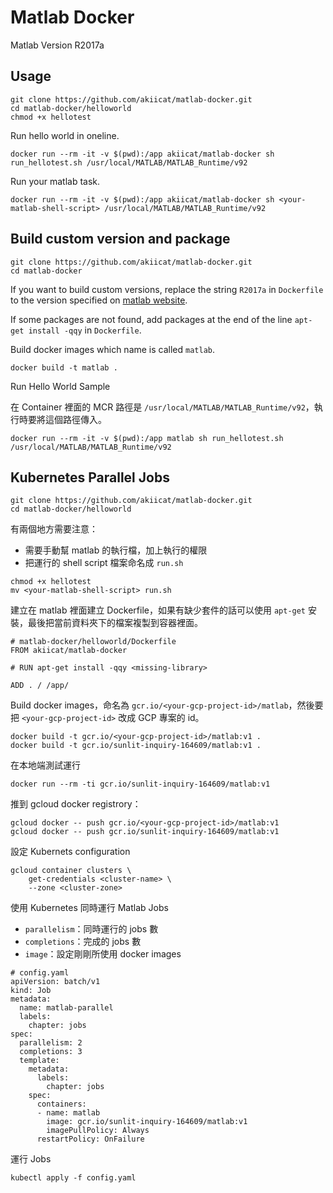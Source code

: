 # Matlab Docker

Matlab Version R2017a

## Usage

```shell
git clone https://github.com/akiicat/matlab-docker.git
cd matlab-docker/helloworld
chmod +x hellotest
```

Run hello world in oneline.

```shell
docker run --rm -it -v $(pwd):/app akiicat/matlab-docker sh run_hellotest.sh /usr/local/MATLAB/MATLAB_Runtime/v92
```

Run your matlab task.

```shell
docker run --rm -it -v $(pwd):/app akiicat/matlab-docker sh <your-matlab-shell-script> /usr/local/MATLAB/MATLAB_Runtime/v92
```

## Build custom version and package

```shell
git clone https://github.com/akiicat/matlab-docker.git
cd matlab-docker
```

If you want to build custom versions, replace the string `R2017a` in `Dockerfile` to the version specified on [matlab website](https://ch.mathworks.com/products/compiler/matlab-runtime.html).

If some packages are not found, add packages at the end of the line `apt-get install -qqy` in `Dockerfile`.

Build docker images which name is called `matlab`.

```shell
docker build -t matlab .
```

Run Hello World Sample

在 Container 裡面的 MCR 路徑是 `/usr/local/MATLAB/MATLAB_Runtime/v92`，執行時要將這個路徑傳入。

```shell
docker run --rm -it -v $(pwd):/app matlab sh run_hellotest.sh /usr/local/MATLAB/MATLAB_Runtime/v92
```

## Kubernetes Parallel Jobs

```shell
git clone https://github.com/akiicat/matlab-docker.git
cd matlab-docker/helloworld
```

有兩個地方需要注意：

- 需要手動幫 matlab 的執行檔，加上執行的權限
- 把運行的 shell script 檔案命名成 `run.sh`

```shell
chmod +x hellotest
mv <your-matlab-shell-script> run.sh
```

建立在 matlab 裡面建立 Dockerfile，如果有缺少套件的話可以使用 `apt-get` 安裝，最後把當前資料夾下的檔案複製到容器裡面。

```shell
# matlab-docker/helloworld/Dockerfile
FROM akiicat/matlab-docker

# RUN apt-get install -qqy <missing-library>

ADD . / /app/
```

Build docker images，命名為 `gcr.io/<your-gcp-project-id>/matlab`，然後要把 `<your-gcp-project-id>` 改成 GCP 專案的 id。

```shell
docker build -t gcr.io/<your-gcp-project-id>/matlab:v1 .
docker build -t gcr.io/sunlit-inquiry-164609/matlab:v1 .
```

在本地端測試運行

```shell
docker run --rm -ti gcr.io/sunlit-inquiry-164609/matlab:v1
```

推到 gcloud docker registrory：

```shell
gcloud docker -- push gcr.io/<your-gcp-project-id>/matlab:v1
gcloud docker -- push gcr.io/sunlit-inquiry-164609/matlab:v1
```

設定 Kubernets configuration

```shell
gcloud container clusters \
    get-credentials <cluster-name> \
    --zone <cluster-zone>
```

使用 Kubernetes 同時運行 Matlab Jobs

- `parallelism`：同時運行的 jobs 數
- `completions`：完成的 jobs 數
- `image`：設定剛剛所使用 docker images

```shell
# config.yaml
apiVersion: batch/v1
kind: Job
metadata:
  name: matlab-parallel
  labels:
    chapter: jobs
spec:
  parallelism: 2
  completions: 3
  template:
    metadata:
      labels:
        chapter: jobs
    spec:
      containers:
      - name: matlab
        image: gcr.io/sunlit-inquiry-164609/matlab:v1
        imagePullPolicy: Always
      restartPolicy: OnFailure
```

運行 Jobs

```shell
kubectl apply -f config.yaml
```
